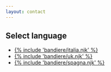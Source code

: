```yaml
---
layout: contact
---
```


## Select language

<ul class="bandiere">
  
  <li><a href="/italian-0" class="italia">{% include 'bandiere/italia.njk' %}</a></li>

  <li><a href="/english-0" class="uk">{% include 'bandiere/uk.njk' %}</a></li>

  <li><a href="/espanol/" class="uk">{% include 'bandiere/spagna.njk' %}</a></li>

</ul>